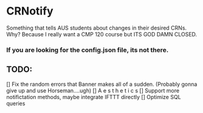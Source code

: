 # CRNotify
Something that tells AUS students about changes in their desired CRNs. Why? Because I really want a CMP 120 course but ITS GOD DAMN CLOSED.


### If you are looking for the config.json file, its not there.


## TODO:

[] Fix the random errors that Banner makes all of a sudden. (Probably gonna give up and use Horseman....ugh)
[] A e s t h e t i c s
[] Support more notifictation methods, maybe integrate IFTTT directly
[] Optimize SQL queries

